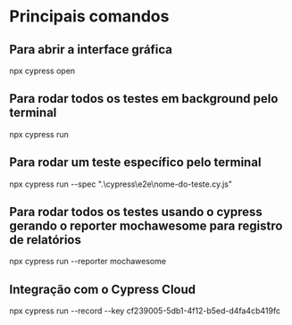 # Principais comandos

##  Para abrir a interface gráfica

npx cypress open 

##  Para rodar todos os testes em background pelo terminal

npx cypress run

## Para rodar um teste específico pelo terminal

npx cypress run --spec ".\cypress\e2e\nome-do-teste.cy.js"

## Para rodar todos os testes usando o cypress gerando o reporter mochawesome para registro de relatórios

npx cypress run --reporter mochawesome

## Integração com o Cypress Cloud

npx cypress run --record --key cf239005-5db1-4f12-b5ed-d4fa4cb419fc
